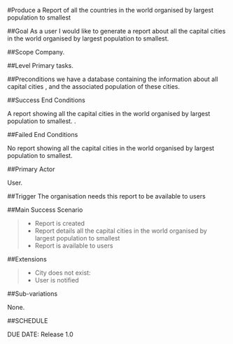 #Produce a Report of all the countries in the world organised by largest population to smallest

##Goal
As a user I would like to generate a report about all the capital cities in the world organised by largest population to smallest.


##Scope
Company.

##Level
Primary tasks.

##Preconditions
we have a database containing the information about all capital cities , and the associated population of these cities.


##Success End Conditions

A report showing all the capital cities in the world organised by largest population to smallest.
.

##Failed End Conditions

No report showing all the capital cities in the world organised by largest population to smallest.

##Primary Actor

User.

##Trigger
The organisation needs this report to be available to users

##Main Success Scenario

>- Report is created
>- Report details all the capital cities in the world organised by largest population to smallest
>- Report is available to users

##Extensions

>- City does not exist:
>- User is notified

##Sub-variations

None.

##SCHEDULE

DUE DATE: Release 1.0